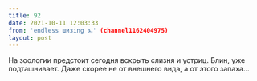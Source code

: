 ```yaml
---
title: 92
date: 2021-10-11 12:03:33
from: 'endless шизing ⍼' (channel1162404975)
layout: post
---
```


На зоологии предстоит сегодня вскрыть слизня и устриц. Блин, уже подташнивает. Даже скорее не от внешнего вида, а от этого запаха...
